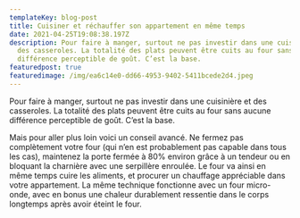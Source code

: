 ```yaml
---
templateKey: blog-post
title: Cuisiner et réchauffer son appartement en même temps
date: 2021-04-25T19:08:38.197Z
description: Pour faire à manger, surtout ne pas investir dans une cuisinière et
  des casseroles. La totalité des plats peuvent être cuits au four sans aucune
  différence perceptible de goût. C’est la base.
featuredpost: true
featuredimage: /img/ea6c14e0-dd66-4953-9402-5411bcede2d4.jpeg
---
```

Pour faire à manger, surtout ne pas investir dans une cuisinière et des casseroles. La totalité des plats peuvent être cuits au four sans aucune différence perceptible de goût. C’est la base.

Mais pour aller plus loin voici un conseil avancé. Ne fermez pas complètement votre four (qui n’en est probablement pas capable dans tous les cas), maintenez la porte fermée à 80% environ grâce à un tendeur ou en bloquant la charnière avec une serpillère enroulée.
Le four va ainsi en même temps cuire les aliments, et procurer un chauffage appréciable dans votre appartement.
La même technique fonctionne avec un four micro-onde, avec en bonus une chaleur durablement ressentie dans le corps longtemps après avoir éteint le four.